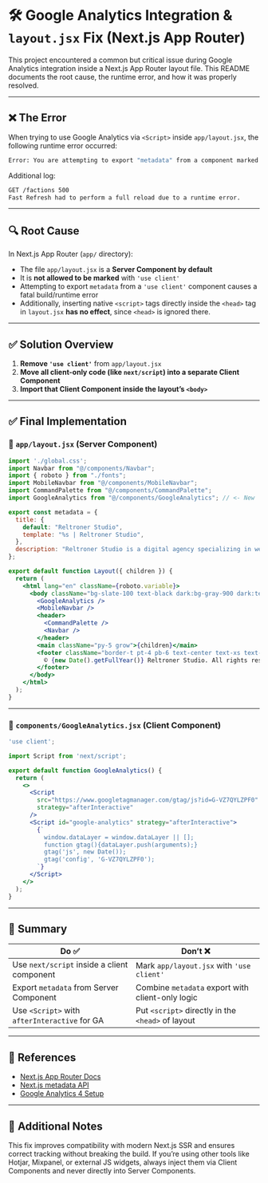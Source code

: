 # 🛠️ Google Analytics Integration & `layout.jsx` Fix (Next.js App Router)

This project encountered a common but critical issue during Google Analytics integration inside a Next.js App Router layout file. This README documents the root cause, the runtime error, and how it was properly resolved.

---

## ❌ The Error

When trying to use Google Analytics via `<Script>` inside `app/layout.jsx`, the following runtime error occurred:

```bash
Error: You are attempting to export "metadata" from a component marked with "use client", which is disallowed.
```

Additional log:
```bash
GET /factions 500
Fast Refresh had to perform a full reload due to a runtime error.
```

---

## 🔍 Root Cause

In Next.js App Router (`app/` directory):

- The file `app/layout.jsx` is a **Server Component by default**
- It is **not allowed to be marked** with `'use client'`
- Attempting to export `metadata` from a `'use client'` component causes a fatal build/runtime error
- Additionally, inserting native `<script>` tags directly inside the `<head>` tag in `layout.jsx` **has no effect**, since `<head>` is ignored there.

---

## ✅ Solution Overview

1. **Remove `'use client'`** from `app/layout.jsx`
2. **Move all client-only code (like `next/script`) into a separate Client Component**
3. **Import that Client Component inside the layout’s `<body>`**

---

## ✅ Final Implementation

### 🔧 `app/layout.jsx` (Server Component)

```jsx
import './global.css';
import Navbar from "@/components/Navbar";
import { roboto } from "./fonts";
import MobileNavbar from "@/components/MobileNavbar";
import CommandPalette from "@/components/CommandPalette";
import GoogleAnalytics from "@/components/GoogleAnalytics"; // <- New

export const metadata = {
  title: {
    default: "Reltroner Studio",
    template: "%s | Reltroner Studio",
  },
  description: "Reltroner Studio is a digital agency specializing in web development and creative sanctuary of the fictional universe Asthortera.",
};

export default function Layout({ children }) {
  return (
    <html lang="en" className={roboto.variable}>
      <body className="bg-slate-100 text-black dark:bg-gray-900 dark:text-white">
        <GoogleAnalytics />
        <MobileNavbar />
        <header>
          <CommandPalette />
          <Navbar />
        </header>
        <main className="py-5 grow">{children}</main>
        <footer className="border-t pt-4 pb-6 text-center text-xs text-gray-500">
          © {new Date().getFullYear()} Reltroner Studio. All rights reserved.
        </footer>
      </body>
    </html>
  );
}
```

---

### 🔧 `components/GoogleAnalytics.jsx` (Client Component)

```jsx
'use client';

import Script from 'next/script';

export default function GoogleAnalytics() {
  return (
    <>
      <Script
        src="https://www.googletagmanager.com/gtag/js?id=G-VZ7QYLZPF0"
        strategy="afterInteractive"
      />
      <Script id="google-analytics" strategy="afterInteractive">
        {`
          window.dataLayer = window.dataLayer || [];
          function gtag(){dataLayer.push(arguments);}
          gtag('js', new Date());
          gtag('config', 'G-VZ7QYLZPF0');
        `}
      </Script>
    </>
  );
}
```

---

## 🧠 Summary

| Do ✅ | Don’t ❌ |
|------|----------|
| Use `next/script` inside a client component | Mark `app/layout.jsx` with `'use client'` |
| Export `metadata` from Server Component | Combine `metadata` export with client-only logic |
| Use `<Script>` with `afterInteractive` for GA | Put `<script>` directly in the `<head>` of layout |

---

## 🔗 References

- [Next.js App Router Docs](https://nextjs.org/docs/app/building-your-application/routing/pages-and-layouts)
- [Next.js metadata API](https://nextjs.org/docs/app/api-reference/functions/generate-metadata)
- [Google Analytics 4 Setup](https://support.google.com/analytics/answer/10089681)

---

## 📌 Additional Notes

This fix improves compatibility with modern Next.js SSR and ensures correct tracking without breaking the build. If you’re using other tools like Hotjar, Mixpanel, or external JS widgets, always inject them via Client Components and never directly into Server Components.
